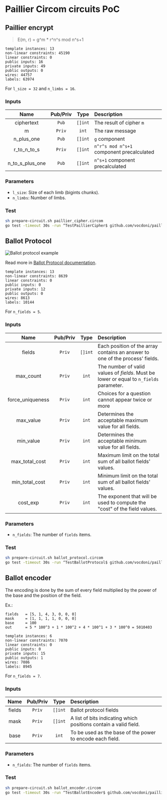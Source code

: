 # Paillier Circom circuits PoC

## Paillier encrypt

> E(m, r) = g^m * r^n^s mod n^s+1


```
template instances: 13
non-linear constraints: 45190
linear constraints: 0
public inputs: 16
private inputs: 49
public outputs: 0
wires: 44757
labels: 63974
```
For `l_size = 32` and `n_limbs = 16`.


### Inputs

| Name | Pub/Priv | Type | Description |
|:---:|:---:|:---:|:---|
| ciphertext | `Pub` | `[]int` | The result of cipher `m` |
| m | `Priv` | `int` |  The raw message |
| n_plus_one | `Pub` | `[]int` | `g` component |
| r_to_n_to_s | `Priv` | `[]int` | `n^r^s mod n^s+1` component precalculated |
| n_to_s_plus_one | `Pub` | `[]int` | `n^s+1` component precalculated |

### Parameters

* `l_size`: Size of each limb (bigints chunks).
* `n_limbs`: Number of limbs.

### Test

```bash
sh prepare-circuit.sh paillier_cipher.circom
go test -timeout 30s -run ^TestPaillierCipher$ github.com/vocdoni/paillier-sandbox/circom -v -count=1
```

## Ballot Protocol

![Ballot protocol example](https://blog.aragon.org/content/images/2021/04/ballot-variables-1.png)

Read more in [Ballot Protocol documentation](https://docs.vocdoni.io/architecture/data-schemes/ballot-protocol.html).


```
template instances: 13
non-linear constraints: 8639
linear constraints: 0
public inputs: 0
private inputs: 12
public outputs: 0
wires: 8613
labels: 10144
```
For `n_fields = 5`.

### Inputs

| Name | Pub/Priv | Type | Description |
|:---:|:---:|:---:|:---|
| fields | `Priv` | `[]int` | Each position of the array contains an answer to one of the process' fields. |
| max_count | `Priv` | `int` | The number of valid values of *fields*. Must be lower or equal to `n_fields` parameter. |
| force_uniqueness | `Priv` | `int` | Choices for a question cannot appear twice or more |
| max_value | `Priv` | `int` |  Determines the acceptable maximum value for all fields. |
| min_value | `Priv` | `int` | Determines the acceptable minimum value for all fields. |
| max_total_cost | `Priv` | `int` | Maximum limit on the total sum of all ballot fields' values. |
| min_total_cost | `Priv` | `int` | Minimum limit on the total sum of all ballot fields' values. |
| cost_exp | `Priv` | `int` | The exponent that will be used to compute the "cost" of the field values. |

### Parameters

* `n_fields`: The number of `fields` items.

### Test

```bash
sh prepare-circuit.sh ballot_protocol.circom
go test -timeout 30s -run ^TestBallotProtocol$ github.com/vocdoni/paillier-sandbox/circom -v -count=1
```

## Ballot encoder

The encoding is done by the sum of every field multiplied by the power of the base and the position of the field. 

Ex.:
```
fields   = [5, 1, 4, 3, 0, 0, 0]
mask     = [1, 1, 1, 1, 0, 0, 0]
base     = 100
out      = 5 * 100^3 + 1 * 100^2 + 4 * 100^1 + 3 * 100^0 = 5010403
```

```
template instances: 6
non-linear constraints: 7070
linear constraints: 0
public inputs: 0
private inputs: 15
public outputs: 1
wires: 7086
labels: 8945
```
For `n_fields = 7`.

### Inputs

| Name | Pub/Priv | Type | Description |
|:---:|:---:|:---:|:---|
| fields | `Priv` | `[]int` | Ballot protocol fields |
| mask | `Priv` | `[]int` | A list of bits indicating which positions contain a valid field. |
| base | `Priv` | `int` | To be used as the base of the power to encode each field. |

### Parameters

* `n_fields`: The number of `fields` items.

### Test

```bash
sh prepare-circuit.sh ballot_encoder.circom
go test -timeout 30s -run ^TestBallotEncoder$ github.com/vocdoni/paillier-sandbox/circom -v -count=1
```